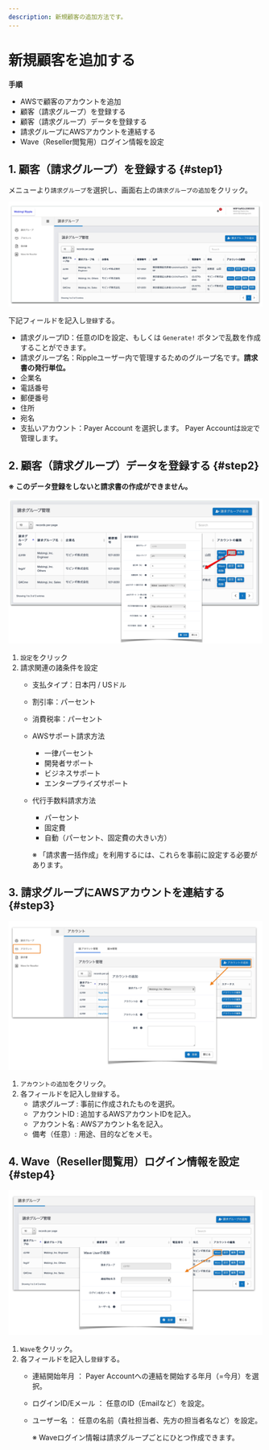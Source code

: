 ```yaml
---
description: 新規顧客の追加方法です。
---
```


# 新規顧客を追加する

**手順**

* AWSで顧客のアカウントを追加
* 顧客（請求グループ）を登録する
* 顧客（請求グループ）データを登録する
* 請求グループにAWSアカウントを連結する
* Wave（Reseller閲覧用）ログイン情報を設定

## 1. 顧客（請求グループ）を登録する {#step1}

メニューより`請求グループ`を選択し、画面右上の`請求グループの追加`をクリック。

![&#x8ACB;&#x6C42;&#x30B0;&#x30EB;&#x30FC;&#x30D7;&#x30DA;&#x30FC;&#x30B8;](../.gitbook/assets/snip20180723_18.png)

下記フィールドを記入し`登録`する。

* 請求グループID：任意のIDを設定、もしくは `Generate!` ボタンで乱数を作成することができます。
* 請求グループ名：Rippleユーザー内で管理するためのグループ名です。**請求書の発行単位。**
* 企業名
* 電話番号
* 郵便番号
* 住所
* 宛名
* 支払いアカウント：Payer Account を選択します。 Payer Accountは`設定`で管理します。

## 2. 顧客（請求グループ）データを登録する {#step2}

**※ このデータ登録をしないと請求書の作成ができません。**

![&#x8ACB;&#x6C42;&#x66F8;&#x306E;&#x8A2D;&#x5B9A;](../.gitbook/assets/snip20180724_22.png)

1. `設定`をクリック
2. 請求関連の諸条件を設定
   * 支払タイプ：日本円 / USドル
   * 割引率：パーセント
   * 消費税率：パーセント
   * AWSサポート請求方法
     * 一律パーセント
     * 開発者サポート
     * ビジネスサポート
     * エンタープライズサポート
   * 代行手数料請求方法

     * パーセント
     * 固定費
     * 自動（パーセント、固定費の大きい方）

     ※ 「請求書一括作成」を利用するには、これらを事前に設定する必要があります。

## 3. 請求グループにAWSアカウントを連結する {#step3}

![](../.gitbook/assets/add_account.png)



1. `アカウントの追加`をクリック。
2. 各フィールドを記入し`登録`する。
   * 請求グループ : 事前に作成されたものを選択。
   * アカウントID : 追加するAWSアカウントIDを記入。
   * アカウント名 : AWSアカウント名を記入。
   * 備考（任意）: 用途、目的などをメモ。

## 4. Wave（Reseller閲覧用）ログイン情報を設定 {#step4}

![](../.gitbook/assets/wave_setting.png)



1. `Wave`をクリック。
2. 各フィールドを記入し`登録`する。
   * 連結開始年月 ： Payer Accountへの連結を開始する年月（=今月）を選択。
   * ログインID/Eメール ： 任意のID（Emailなど）を設定。
   * ユーザー名 ： 任意の名前（貴社担当者、先方の担当者名など）を設定。

     ※ Waveログイン情報は請求グループごとにひとつ作成できます。

